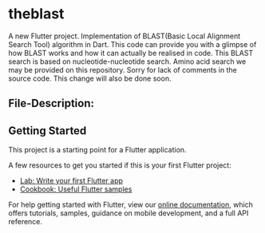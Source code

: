 # theblast

A new Flutter project.
Implementation of BLAST(Basic Local Alignment Search Tool) algorithm in Dart.
This code can provide you with a glimpse of how BLAST works and how it can actually be realised in code.
This BLAST search is based on nucleotide-nucleotide search. Amino acid search  we may be provided on this repository.
Sorry for lack of comments in the source code. This change will also be done soon.



## File-Description:


## Getting Started

This project is a starting point for a Flutter application.

A few resources to get you started if this is your first Flutter project:

- [Lab: Write your first Flutter app](https://flutter.dev/docs/get-started/codelab)
- [Cookbook: Useful Flutter samples](https://flutter.dev/docs/cookbook)

For help getting started with Flutter, view our
[online documentation](https://flutter.dev/docs), which offers tutorials,
samples, guidance on mobile development, and a full API reference.
